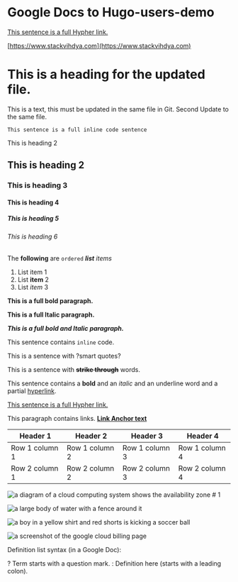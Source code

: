# Google Docs to Hugo-users-demo


[This sentence is a full Hypher link.](https://en.wikipedia.org/wiki/Hyperlink)

[https://www.stackvihdya.com](https://www.stackvihdya.com) 

# This is a heading for the updated file. 

This is a text, this must be updated in the same file in Git. Second Update to the same file. 

```
This sentence is a full inline code sentence
```

This is heading 2
## This is heading 2
### This is heading 3
#### This is heading 4
##### This is heading 5
<h6>This is heading 6</h6>

The **following** are `ordered` ***list*** *items*
1. List item 1
2. List **item** 2
3. List *item* 3

**This is a full bold paragraph.**

**This is a full Italic paragraph.**

***This is a full bold and Italic paragraph.***

This sentence contains `inline` code. 




This is a sentence with ?smart quotes?

This is a sentence with **~~strike through~~** words.

This sentence contains a **bold** and an *italic* and an <span style="text - decoration: underline;">underline</span> word and a partial [hyperlink](https://en.wikipedia.org/wiki/HTTP). 

[This sentence is a full Hypher link.](https://en.wikipedia.org/wiki/Hyperlink)

This paragraph contains links. **[Link Anchor text](https://www.gdocstomarkdown.com/)**




| Header 1 | Header 2 | Header 3 | Header 4 |
| --- |  --- |  --- |  --- | 
| Row 1 column 1 | Row 1 column 2 | Row 1 column 3 | Row 1 column 4 |
| Row 2 column 1 | Row 2 column 2 | Row 2 column 3 | Row 2 column 4 |







![a diagram of a cloud computing system shows the availability zone # 1](https://d30fizhqzdcokh.cloudfront.net/pRm-diagram-cloud-computing-system-shows-availability-zone-#-1.jpeg)


![a large body of water with a fence around it](https://d30fizhqzdcokh.cloudfront.net/1so-large-body-water-fence-around.jpeg)

![a boy in a yellow shirt and red shorts is kicking a soccer ball](https://d30fizhqzdcokh.cloudfront.net/AQR-boy-yellow-shirt-red-shorts-kicking-soccer-ball.jpeg)


![a screenshot of the google cloud billing page](https://d30fizhqzdcokh.cloudfront.net/iKu-screenshot-google-cloud-billing-page.jpeg)

Definition list syntax (in a Google Doc):? Term starts with a question mark.: Definition here (starts with a leading colon).